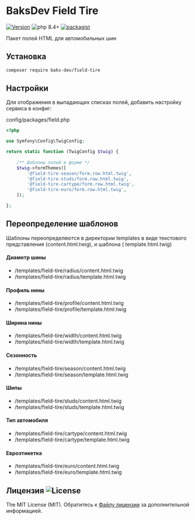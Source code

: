 # BaksDev Field Tire

[![Version](https://img.shields.io/badge/version-7.2.7-blue)](https://github.com/baks-dev/field-tire/releases)
![php 8.4+](https://img.shields.io/badge/php-min%208.4-red.svg)
[![packagist](https://img.shields.io/badge/packagist-green)](https://packagist.org/packages/baks-dev/field-tire)

Пакет полей HTML для автомобильных шин

## Установка

``` bash
composer require baks-dev/field-tire
```

## Настройки

Для отображения в выпадающих списках полей, добавить настройку сервиса в конфиг:

config/packages/field.php

``` php
<?php

use Symfony\Config\TwigConfig;

return static function (TwigConfig $twig) {
	
	/** Шаблоны полей в форме */
	$twig->formThemes([
		'@field-tire-season/form.row.html.twig',
		'@field-tire-studs/form.row.html.twig',
		'@field-tire-cartype/form.row.html.twig',
		'@field-tire-euro/form.row.html.twig',
	]);

};

```

## Переопределение шаблонов

Шаблоны переопределяются в директории templates в виде текстового представления (content.html.twig), и шаблона (
template.html.twig)

#### Диаметр шины

- /templates/field-tire/radius/content.html.twig
- /templates/field-tire/radius/template.html.twig

#### Профиль нины

- /templates/field-tire/profile/content.html.twig
- /templates/field-tire/profile/template.html.twig

#### Ширина нины

- /templates/field-tire/width/content.html.twig
- /templates/field-tire/width/template.html.twig

#### Сезонность

- /templates/field-tire/season/content.html.twig
- /templates/field-tire/season/template.html.twig

#### Шипы

- /templates/field-tire/studs/content.html.twig
- /templates/field-tire/studs/template.html.twig

#### Тип автомобиля

- /templates/field-tire/cartype/content.html.twig
- /templates/field-tire/cartype/template.html.twig

#### Евроэтикетка

- /templates/field-tire/euro/content.html.twig
- /templates/field-tire/euro/template.html.twig


## Лицензия ![License](https://img.shields.io/badge/MIT-green)

The MIT License (MIT). Обратитесь к [Файлу лицензии](LICENSE.md) за дополнительной информацией.


